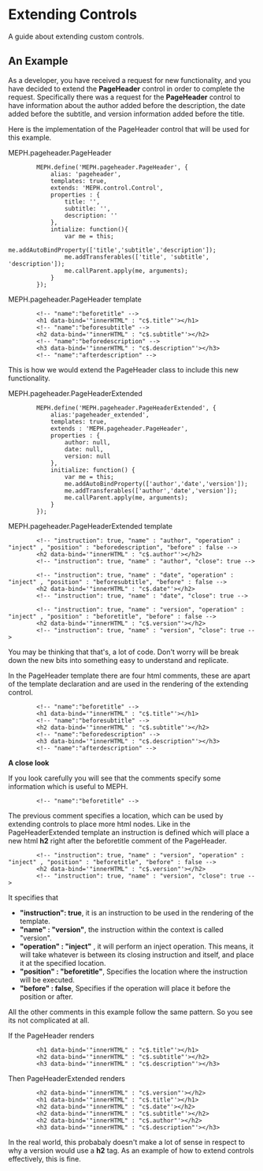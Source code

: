 ﻿# Extending Controls

A guide about extending custom controls.


## An Example

As a developer, you have received a request for new functionality, and you have decided to extend the __PageHeader__ control in order to complete the request. Specifically there was a request for the __PageHeader__ control to have information about the author added before the description, the date added before the subtitle, and version information added before the title.

Here is the implementation of the PageHeader control that will be used for this example.

MEPH.pageheader.PageHeader

			MEPH.define('MEPH.pageheader.PageHeader', {
				alias: 'pageheader',
				templates: true,
				extends: 'MEPH.control.Control',
				properties : {
					title: '',
					subtitle: '',
					description: ''
				},
				intialize: function(){
					var me = this;
					me.addAutoBindProperty(['title','subtitle','description']);
					me.addTransferables(['title', 'subtitle', 'description']);
					me.callParent.apply(me, arguments);
				}
			});

MEPH.pageheader.PageHeader template

			<!-- "name":"beforetitle" -->
			<h1 data-bind='"innerHTML" : "c$.title"'></h1>
			<!-- "name":"beforesubtitle" -->
			<h2 data-bind='"innerHTML" : "c$.subtitle"'></h2>
			<!-- "name":"beforedescription" -->
			<h3 data-bind='"innerHTML" : "c$.description"'></h3>
			<!-- "name":"afterdescription" -->

This is how we would extend the PageHeader class to include this new functionality.


MEPH.pageheader.PageHeaderExtended

			MEPH.define('MEPH.pageheader.PageHeaderExtended', {
				alias:'pageheader_extended',
				templates: true,
				extends : 'MEPH.pageheader.PageHeader',
				properties : {
					author: null,
					date: null,
					version: null
				},
				initialize: function() {
					var me = this;
					me.addAutoBindProperty(['author','date','version']);
					me.addTransferables(['author','date','version']);
					me.callParent.apply(me, arguments);
				}
			});


MEPH.pageheader.PageHeaderExtended template

			<!-- "instruction": true, "name" : "author", "operation" : "inject" , "position" : "beforedescription", "before" : false -->
			<h2 data-bind='"innerHTML" : "c$.author"'></h2>
			<!-- "instruction": true, "name" : "author", "close": true -->

			<!-- "instruction": true, "name" : "date", "operation" : "inject" , "position" : "beforesubtitle", "before" : false -->
			<h2 data-bind='"innerHTML" : "c$.date"'></h2>
			<!-- "instruction": true, "name" : "date", "close": true -->

			<!-- "instruction": true, "name" : "version", "operation" : "inject" , "position" : "beforetitle", "before" : false -->
			<h2 data-bind='"innerHTML" : "c$.version"'></h2>
			<!-- "instruction": true, "name" : "version", "close": true -->


You may be thinking that that's, a lot of code. Don't worry will be break down the new bits into something easy to understand and replicate.


In the PageHeader template there are four html comments, these are apart of the template declaration and are used in the rendering of the extending control. 

			<!-- "name":"beforetitle" -->
			<h1 data-bind='"innerHTML" : "c$.title"'></h1>
			<!-- "name":"beforesubtitle" -->
			<h2 data-bind='"innerHTML" : "c$.subtitle"'></h2>
			<!-- "name":"beforedescription" -->
			<h3 data-bind='"innerHTML" : "c$.description"'></h3>
			<!-- "name":"afterdescription" -->

__A close look__

If you look carefully you will see that the comments specify some information which is useful to MEPH.

			<!-- "name":"beforetitle" -->

The previous comment specifies a location, which can be used by extending controls to place more html nodes. Like in the PageHeaderExtended template an instruction is defined which will place a new html __h2__ right after the beforetitle comment of the PageHeader.
			
			<!-- "instruction": true, "name" : "version", "operation" : "inject" , "position" : "beforetitle", "before" : false -->
			<h2 data-bind='"innerHTML" : "c$.version"'></h2>
			<!-- "instruction": true, "name" : "version", "close": true -->

It specifies that 
	
-	__"instruction": true__, it is an instruction to be used in the rendering of the template.
-	__"name" : "version"__, the instruction within the context is called "version".
-	__"operation" : "inject"__ , it will perform an inject operation. This means, it will take whatever is between its closing instruction and itself, and place it at the specified location.
-	__"position" : "beforetitle"__,  Specifies the location where the instruction will be executed.
-	__"before" : false__, Specifies if the operation will place it before the position or after.


All the other comments in this example follow the same pattern. So you see its not complicated at all.

If the PageHeader renders


			<h1 data-bind='"innerHTML" : "c$.title"'></h1>
			<h2 data-bind='"innerHTML" : "c$.subtitle"'></h2>
			<h3 data-bind='"innerHTML" : "c$.description"'></h3>

Then PageHeaderExtended renders


			<h2 data-bind='"innerHTML" : "c$.version"'></h2>
			<h1 data-bind='"innerHTML" : "c$.title"'></h1>
			<h2 data-bind='"innerHTML" : "c$.date"'></h2>
			<h2 data-bind='"innerHTML" : "c$.subtitle"'></h2>
			<h2 data-bind='"innerHTML" : "c$.author"'></h2>
			<h3 data-bind='"innerHTML" : "c$.description"'></h3>

In the real world, this probabaly doesn't make a lot of sense in respect to why a version would use a __h2__ tag.  As an example of how to extend controls effectively, this is fine.